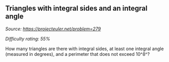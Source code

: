 Triangles with integral sides and an integral angle
---------------------------------------------------

*Source: https://projecteuler.net/problem=279*


*Difficulty rating: 55%*

How many triangles are there with integral sides, at least one integral
angle (measured in degrees), and a perimeter that does not exceed 10^8^?
